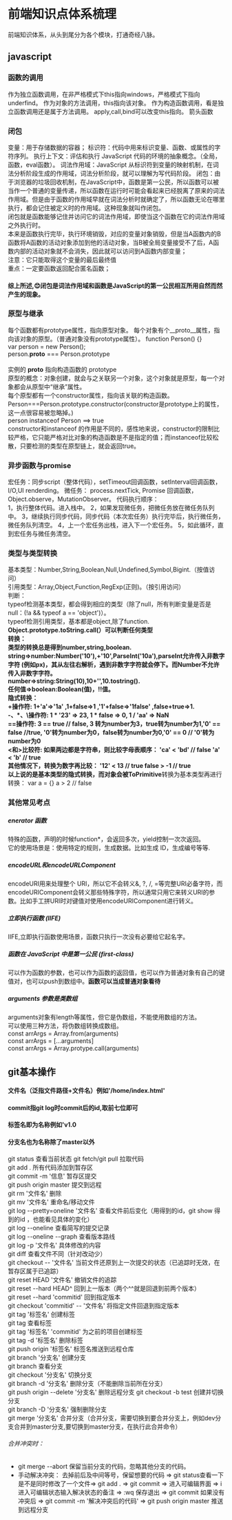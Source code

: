 # 前端知识点体系梳理
前端知识体系，从头到尾分为各个模块，打通奇经八脉。

## javascript

### 函数的调用
作为独立函数调用，在非严格模式下this指向windows，严格模式下指向underfind。
作为对象的方法调用，this指向该对象。
作为构造函数调用，看是独立函数调用还是属于方法调用。
apply,call,bind可以改变this指向。
箭头函数
### 闭包
变量：用于存储数据的容器；
标识符：代码中用来标识变量、函数、或属性的字符序列。
执行上下文：评估和执行 JavaScript 代码的环境的抽象概念。（全局，函数，eval函数）。
词法作用域：JavaScript 从标识符到变量的映射机制，在词法分析阶段生成的作用域，词法分析阶段，就可以理解为写代码阶段。
闭包：由于浏览器的垃圾回收机制，在JavaScript中，函数是第一公民，所以函数可以被当作一个普通的变量传递，所以函数在运行时可能会看起来已经脱离了原来的词法作用域。但是由于函数的作用域早就在词法分析时就确定了，所以函数无论在哪里执行，都会记住被定义时的作用域。这种现象就叫作闭包。<br/>
闭包就是函数能够记住并访问它的词法作用域，即使当这个函数在它的词法作用域之外执行时。</br>
本来是函数执行完毕，执行环境销毁，对应的变量对象销毁，但是当A函数内的B函数将A函数的活动对象添加到他的活动对象，当B被全局变量接受不了后，A函数内部的活动对象就不会消失，因此就可以访问到A函数内部变量；</br>
注意：它只能取得这个变量的最后最终值</br>
重点：一定要函数返回配合匿名函数；</br>
#### 综上所述,😊闭包是词法作用域和函数是JavaScript的第一公民相互所用自然而然产生的现象。
### 原型与继承
每个函数都有prototype属性，指向原型对象。
每个对象有个__proto__属性，指向该对象的原型。（普通对象没有prototype属性）。
function Person() {}</br>
var person = new Person();</br>
person.__proto__ === Person.prototype</br></br>
实例的 __proto__ 指向构造函数的 prototype </br>
原型的概念：对象创建，就会与之关联另一个对象，这个对象就是原型，每一个对象都会从原型中“继承”属性。</br>
每个原型都有一个constructor属性，指向该关联的构造函数。</br>
Person===Person.prototype.constructor(constructor是prototype上的属性，这一点很容易被忽略掉。)</br>
person instanceof Person ==> true </br>
constructor和instanceof 的作用是不同的，感性地来说，constructor的限制比较严格，它只能严格对比对象的构造函数是不是指定的值；而instanceof比较松散，只要检测的类型在原型链上，就会返回true。
### 异步函数与promise
宏任务：同步script（整体代码），setTimeout回调函数，setInterval回调函数，I/O,UI renderding。
微任务： process.nextTick, Promise 回调函数，Object.observe，MutationObserver。
代码执行顺序：</br>
1，执行整体代码。进入栈中。
2，如果发现微任务，把微任务放在微任务队列中。
3，继续执行同步代码，同步代码（本次宏任务）执行完毕后，执行微任务，微任务队列清空。
4，上一个宏任务出栈，进入下一个宏任务。
5，如此循环，直到宏任务与微任务清空。
### 类型与类型转换
基本类型：Number,String,Boolean,Null,Undefined,Symbol,Bigint.（按值访问）</br>
引用类型：Array,Object,Function,RegExp(正则)。（按引用访问）</br>
判断：</br>
typeof检测基本类型，都会得到相应的类型（除了null，所有判断变量是否是null：(!a && typeof a == 'object')）。</br>
typeof检测引用类型，基本都是object,除了function.</br>
**Object.prototype.toString.call(）**可以判断任何类型</br>
转换：</br>
类型的转换总是得到number,string,boolean.</br>
string=>number:Number('10'),+'10',ParseInt('10a'),parseInt允许传入非数字字符 (例如px)，其从左往右解析，遇到非数字字符就会停下。而Number不允许传入非数字字符。</br>
number=>string:String(10),10+'',10.tostring().</br>
任何值=>boolean:Boolean(值)，!!值。</br>
隐式转换：</br>
+操作符: 1+'a'=>'1a' ,1+false=>1 ,'1'+false=>'1false' ,false+true=>1.</br>
-、*、\操作符: 1 * '23' => 23, 1 * false => 0, 1 / 'aa' => NaN</br>
==操作符: 3 == true // false, 3 转为number为3，true转为number为1,'0' == false //true, '0'转为number为0，false转为number为0,'0' == 0 // '0'转为number为0</br>
<和>比较符:
如果两边都是字符串，则比较字母表顺序：
'ca' < 'bd' // false
'a' < 'b' // true</br>
其他情况下，转换为数字再比较：
'12' < 13 // true
false > -1 // true</br>
以上说的是基本类型的隐式转换，而对象会被**ToPrimitive**转换为基本类型再进行转换：
var a = {}
a > 2 // false</br>

### 其他常见考点
##### enerator 函数
特殊的函数，声明的时候function*，会返回多次，yield控制一次次返回。</br>
它的使用场景是：使用特定的规则，生成数据。比如生成 ID，生成编号等等.</br>
##### encodeURL和encodeURLComponent
encodeURI用来处理整个 URI，所以它不会转义&, ?, /, =等完整URI必备字符，而encodeURIComponent会转义那些特殊字符，所以通常只用它来转义URI的参数。比如手工拼URI时对键值对使用encodeURIComponent进行转义。
##### 立即执行函数 (IIFE)
IIFE,立即执行函数使用场景，函数只执行一次没有必要给它起名字。
##### 函数在 JavaScript 中是第一公民 (first-class)
可以作为函数的参数，也可以作为函数的返回值，也可以作为普通对象有自己的键值对，也可以push到数组中。**函数可以当成普通对象看待**</br>
#####  arguments 参数是类数组
arguments对象有length等属性，但它是伪数组，不能使用数组的方法。</br>
可以使用三种方法，将伪数组转换成数组。</br>
const arrArgs = Array.from(arguments) </br>
const arrArgs = [...arguments]</br>
const arrArgs = Array.protype.call(arguments)




## git基本操作
#### 文件名（泛指文件路径+文件名）例如'/home/index.html'
#### commit指git log时commit后的id,取前七位即可
#### 标签名即为名称例如'v1.0
#### 分支名也为名称除了master以外
git status 查看当前状态
git fetch/git pull     拉取代码<br/>
git add .              所有代码添加到暂存区<br/>
git commit -m '信息'   暂存区提交<br/>
git push  origin master    提交到远程</br>
git rm '文件名'         删除<br/>
git mv '文件名'         重命名/移动文件<br/>
git log --pretty=oneline '文件名'     查看文件前后变化（用得到的id，git show 得到的id ，也能看见具体的变化）<br/>
git log --oneline  查看简写的提交记录<br/>
git log --oneline --graph 查看版本路线<br/>
git log -p '文件名'                   具体修改的内容<br/>
git diff   查看文件不同（针对改动少）<br/>
git checkout -- '文件名'   当前文件还原到上一次提交的状态（已追踪时无效，在暂存区属于已追踪）<br/>
git reset HEAD '文件名'    撤销文件的追踪<br/>
git reset --hard HEAD^     回到上一版本（两个^^就是回退到前两个版本）<br/>
git reset --hard 'commitid'      回到指定版本<br/>
git checkout 'commitid' -- '文件名' 将指定文件回退到指定版本<br/>
git tag '标签名' 创建标签<br/>
git tag  查看标签<br/>
git tag '标签名' 'commitid'  为之前的项目创建标签<br/>
git tag -d '标签名' 删除标签<br/>
git push origin '标签名' 标签名推送到远程仓库<br/>
git branch '分支名' 创建分支<br/>
git branch  查看分支<br/>
git checkout '分支名' 切换分支<br/>
git branch -d '分支名' 删除分支（不能删除当前所在分支）<br/>
git push origin --delete '分支名' 删除远程分支
git checkout -b test 创建并切换分支<br/>
git branch -D '分支名' 强制删除分支<br/>
git merge '分支名' 合并分支（合并分支，需要切换到要合并分支上，例如dev分支合并到master分支,要切换到master分支，在执行此合并命令）
###### 合并冲突时：
* git merge --abort 保留当前分支的代码，忽略其他分支的代码。
* 手动解决冲突：
去掉前后及中间等号，保留想要的代码 => git status查看一下是不是同时修改了一个文件=> git add . => git commit => 进入可编辑界面 => i 进入可编辑状态输入解决状态的备注 => :wq 保存退出 => git commit 如果没有冲突后 => git commit -m '解决冲突后的代码' => git push origin master 推送到远程分支<br/>
